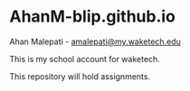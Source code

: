 # AhanM-blip.github.io

Ahan Malepati - amalepati@my.waketech.edu

This is my school account for waketech.

This repository will hold assignments.